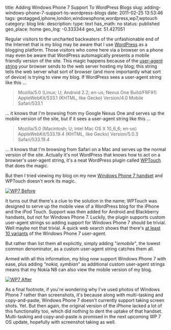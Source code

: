 title: Adding Windows Phone 7 Support To WordPress Blogs
slug: adding-windows-phone-7-support-to-wordpress-blogs
date: 2011-02-25 13:53:46
tags: geotagged,iphone,london,windowsphone,wordpress,wp7,wptouch
category: blog
link: 
description: 
type: text
has_math: no
status: published
geo_place: home
geo_lng: -0.333344
geo_lat: 51.427051

Regular visitors to the uncharted backwaters of the unfashionable end of the Internet that is my blog may be aware that I use [WordPress](https://wordpress.org/ "https://wordpress.org/") as a blogging platform. Those visitors who come here via a browser on a phone may even be aware that WordPress automagically presents a mobile friendly version of the site. This magic happens because of the [user-agent string](https://show-ip.net/useragent/ "https://show-ip.net/useragent/") your browser sends to the web server hosting my blog; this string tells the web server what sort of browser (and more importantly what sort of device) is trying to view my blog. If WordPress sees a user-agent string like this ...

<!-- TEASER_END -->


> Mozilla/5.0 (Linux; U; Android 2.2; en-us; Nexus One Build/FRF91) AppleWebKit/533.1 (KHTML, like Gecko) Version/4.0 Mobile Safari/533.1


... it knows that I'm browsing from my Google Nexus One and serves up the mobile version of the site, but if it sees a user-agent string like this ...

> Mozilla/5.0 (Macintosh; U; Intel Mac OS X 10\_6\_6; en-us) AppleWebKit/533.19.4 (KHTML, like Gecko) Version/5.0.3 Safari/533.19.4


... it knows that I'm browsing from Safari on a Mac and serves up the normal version of the site. Actually it's not WordPress that knows how to act on a browser's user-agent string, it's a neat WordPress plugin called [WPTouch](https://wordpress.org/extend/plugins/wptouch/ "https://wordpress.org/extend/plugins/wptouch/") that does the magic.

But then I tried viewing my blog on my new [Windows Phone 7 handset](https://www.flickr.com/photos/vicchi/5470758996/ "https://www.flickr.com/photos/vicchi/5470758996/") and WPTouch doesn't work its magic.

[![](/wp-content/uploads/2011/02/WP7-Before-224x300.jpg "WP7 Before")](/wp-content/uploads/2011/02/WP7-Before.jpg "/wp-content/uploads/2011/02/WP7-Before.jpg")

It turns out that there's a clue to the solution in the name; WPTouch was designed to serve up the mobile view of a WordPress blog for the iPhone and the iPod Touch. Support was then added for Android and Blackberry handsets, but not for Windows Phone 7. Luckily, the plugin supports custom user-agent strings so adding support for Windows Phone 7 should be trivial. Well maybe not that trivial. A quick web search shows that there's [at least 10 variants](https://www.elucidsoft.com/blog/2010/11/19/windows-phone-7-user-agents/ "https://www.elucidsoft.com/blog/2010/11/19/windows-phone-7-user-agents/") of the Windows Phone 7 user-agent.

But rather than list them all explicitly, simply adding "*iemobile*", the lowest common denominator, as a custom user-agent string catches them all.

Armed with all this information, my blog now support Windows Phone 7 with ease, plus adding *"nokia, symbian*" as additional custom user-agent strings means that my Nokia N8 can also view the mobile version of my blog.

[![](/wp-content/uploads/2011/02/WP7-After1-224x300.jpg "WP7 After")](/wp-content/uploads/2011/02/WP7-After1.jpg "/wp-content/uploads/2011/02/WP7-After1.jpg")

As a final footnote, if you're wondering why I've used photos of Windows Phone 7 rather than screenshots, it's because along with multi-tasking and copy-and-paste, Windows Phone 7 doesn't currently support taking screen shots. Yet. But then again, the original version of the iPhone lacked a lot of this functionality too, which did nothing to dent the uptake of that handset. Multi-tasking and copy-and-paste is promised in the next upcoming WP 7 OS update, hopefully with screenshot taking as well.


